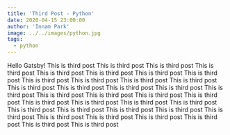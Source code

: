```yaml
---
title: 'Third Post - Python'
date: 2020-04-15 23:00:00
author: 'Innam Park'
image: ../../images/python.jpg
tags:
  - python
---
```


Hello Gatsby! This is third post This is third post This is third post This is third post This is third post This is third post This is third post This is third post This is third post This is third post This is third post This is third post This is third post This is third post This is third post This is third post This is third post This is third post This is third post This is third post This is third post This is third post This is third post This is third post This is third post This is third post This is third post This is third post This is third post This is third post This is third post This is third post This is third post This is third post This is third post This is third post 